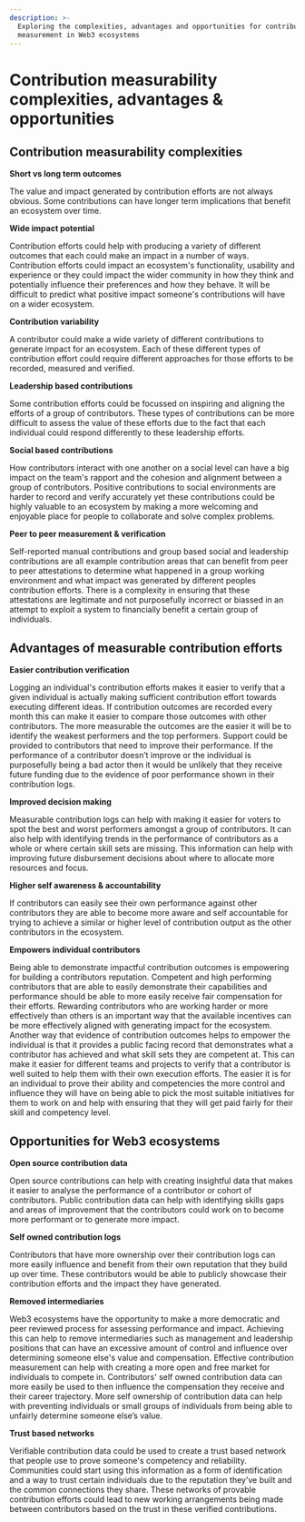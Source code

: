```yaml
---
description: >-
  Exploring the complexities, advantages and opportunities for contribution
  measurement in Web3 ecosystems
---
```


# Contribution measurability complexities, advantages & opportunities

## **Contribution measurability complexities**



**Short vs long term outcomes**

The value and impact generated by contribution efforts are not always obvious. Some contributions can have longer term implications that benefit an ecosystem over time.



**Wide impact potential**

Contribution efforts could help with producing a variety of different outcomes that each could make an impact in a number of ways. Contribution efforts could impact an ecosystem's functionality, usability and experience or they could impact the wider community in how they think and potentially influence their preferences and how they behave. It will be difficult to predict what positive impact someone's contributions will have on a wider ecosystem.



**Contribution variability**

A contributor could make a wide variety of different contributions to generate impact for an ecosystem. Each of these different types of contribution effort could require different approaches for those efforts to be recorded, measured and verified.



**Leadership based contributions**

Some contribution efforts could be focussed on inspiring and aligning the efforts of a group of contributors. These types of contributions can be more difficult to assess the value of these efforts due to the fact that each individual could respond differently to these leadership efforts.



**Social based contributions**

How contributors interact with one another on a social level can have a big impact on the team's rapport and the cohesion and alignment between a group of contributors. Positive contributions to social environments are harder to record and verify accurately yet these contributions could be highly valuable to an ecosystem by making a more welcoming and enjoyable place for people to collaborate and solve complex problems.



**Peer to peer measurement & verification**

Self-reported manual contributions and group based social and leadership contributions are all example contribution areas that can benefit from peer to peer attestations to determine what happened in a group working environment and what impact was generated by different peoples contribution efforts. There is a complexity in ensuring that these attestations are legitimate and not purposefully incorrect or biassed in an attempt to exploit a system to financially benefit a certain group of individuals.



## **Advantages of measurable contribution efforts**



**Easier contribution verification**

Logging an individual's contribution efforts makes it easier to verify that a given individual is actually making sufficient contribution effort towards executing different ideas. If contribution outcomes are recorded every month this can make it easier to compare those outcomes with other contributors. The more measurable the outcomes are the easier it will be to identify the weakest performers and the top performers. Support could be provided to contributors that need to improve their performance. If the performance of a contributor doesn’t improve or the individual is purposefully being a bad actor then it would be unlikely that they receive future funding due to the evidence of poor performance shown in their contribution logs.



**Improved decision making**

Measurable contribution logs can help with making it easier for voters to spot the best and worst performers amongst a group of contributors. It can also help with identifying trends in the performance of contributors as a whole or where certain skill sets are missing. This information can help with improving future disbursement decisions about where to allocate more resources and focus.



**Higher self awareness & accountability**

If contributors can easily see their own performance against other contributors they are able to become more aware and self accountable for trying to achieve a similar or higher level of contribution output as the other contributors in the ecosystem.



**Empowers individual contributors**

Being able to demonstrate impactful contribution outcomes is empowering for building a contributors reputation. Competent and high performing contributors that are able to easily demonstrate their capabilities and performance should be able to more easily receive fair compensation for their efforts. Rewarding contributors who are working harder or more effectively than others is an important way that the available incentives can be more effectively aligned with generating impact for the ecosystem. Another way that evidence of contribution outcomes helps to empower the individual is that it provides a public facing record that demonstrates what a contributor has achieved and what skill sets they are competent at. This can make it easier for different teams and projects to verify that a contributor is well suited to help them with their own execution efforts. The easier it is for an individual to prove their ability and competencies the more control and influence they will have on being able to pick the most suitable initiatives for them to work on and help with ensuring that they will get paid fairly for their skill and competency level.



## **Opportunities for Web3 ecosystems**



**Open source contribution data**

Open source contributions can help with creating insightful data that makes it easier to analyse the performance of a contributor or cohort of contributors. Public contribution data can help with identifying skills gaps and areas of improvement that the contributors could work on to become more performant or to generate more impact.



**Self owned contribution logs**

Contributors that have more ownership over their contribution logs can more easily influence and benefit from their own reputation that they build up over time. These contributors would be able to publicly showcase their contribution efforts and the impact they have generated.



**Removed intermediaries**

Web3 ecosystems have the opportunity to make a more democratic and peer reviewed process for assessing performance and impact. Achieving this can help to remove intermediaries such as management and leadership positions that can have an excessive amount of control and influence over determining someone else's value and compensation. Effective contribution measurement can help with creating a more open and free market for individuals to compete in. Contributors' self owned contribution data can more easily be used to then influence the compensation they receive and their career trajectory. More self ownership of contribution data can help with preventing individuals or small groups of individuals from being able to unfairly determine someone else’s value.



**Trust based networks**

Verifiable contribution data could be used to create a trust based network that people use to prove someone's competency and reliability. Communities could start using this information as a form of identification and a way to trust certain individuals due to the reputation they’ve built and the common connections they share. These networks of provable contribution efforts could lead to new working arrangements being made between contributors based on the trust in these verified contributions.
